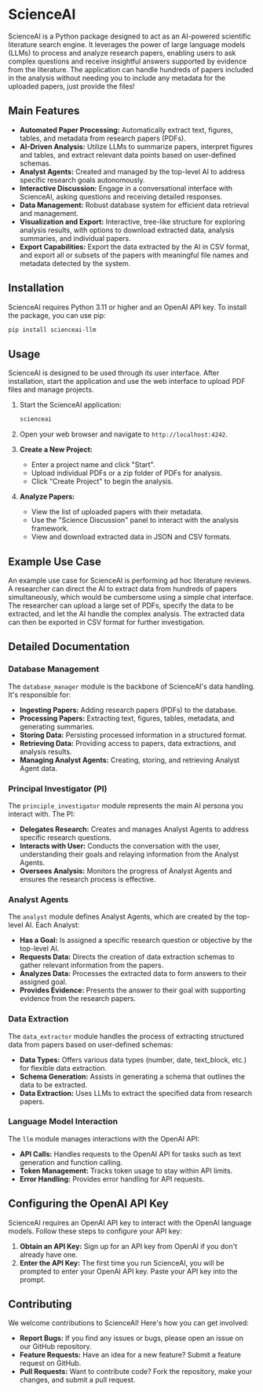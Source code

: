 ScienceAI
=========

ScienceAI is a Python package designed to act as an AI-powered scientific literature search engine. It leverages the power of large language models (LLMs) to process and analyze research papers, enabling users to ask complex questions and receive insightful answers supported by evidence from the literature. The application can handle hundreds of papers included in the analysis without needing you to include any metadata for the uploaded papers, just provide the files!

Main Features
-------------

*   **Automated Paper Processing:** Automatically extract text, figures, tables, and metadata from research papers (PDFs).
*   **AI-Driven Analysis:** Utilize LLMs to summarize papers, interpret figures and tables, and extract relevant data points based on user-defined schemas.
*   **Analyst Agents:** Created and managed by the top-level AI to address specific research goals autonomously.
*   **Interactive Discussion:** Engage in a conversational interface with ScienceAI, asking questions and receiving detailed responses.
*   **Data Management:** Robust database system for efficient data retrieval and management.
*   **Visualization and Export:** Interactive, tree-like structure for exploring analysis results, with options to download extracted data, analysis summaries, and individual papers.
*   **Export Capabilities:** Export the data extracted by the AI in CSV format, and export all or subsets of the papers with meaningful file names and metadata detected by the system.

Installation
------------

ScienceAI requires Python 3.11 or higher and an OpenAI API key. To install the package, you can use pip:

```bash
pip install scienceai-llm
```

Usage
-----

ScienceAI is designed to be used through its user interface. After installation, start the application and use the web interface to upload PDF files and manage projects.

1.  Start the ScienceAI application:
    
    ```bash
    scienceai
    ```
    
2.  Open your web browser and navigate to `http://localhost:4242`.
    
3.  **Create a New Project:**
    
    *   Enter a project name and click "Start".
    *   Upload individual PDFs or a zip folder of PDFs for analysis.
    *   Click "Create Project" to begin the analysis.
4.  **Analyze Papers:**
    
    *   View the list of uploaded papers with their metadata.
    *   Use the "Science Discussion" panel to interact with the analysis framework.
    *   View and download extracted data in JSON and CSV formats.

Example Use Case
----------------

An example use case for ScienceAI is performing ad hoc literature reviews. A researcher can direct the AI to extract data from hundreds of papers simultaneously, which would be cumbersome using a simple chat interface. The researcher can upload a large set of PDFs, specify the data to be extracted, and let the AI handle the complex analysis. The extracted data can then be exported in CSV format for further investigation.

Detailed Documentation
----------------------

### Database Management

The `database_manager` module is the backbone of ScienceAI's data handling. It's responsible for:

*   **Ingesting Papers:** Adding research papers (PDFs) to the database.
*   **Processing Papers:** Extracting text, figures, tables, metadata, and generating summaries.
*   **Storing Data:** Persisting processed information in a structured format.
*   **Retrieving Data:** Providing access to papers, data extractions, and analysis results.
*   **Managing Analyst Agents:** Creating, storing, and retrieving Analyst Agent data.

### Principal Investigator (PI)

The `principle_investigator` module represents the main AI persona you interact with. The PI:

*   **Delegates Research:** Creates and manages Analyst Agents to address specific research questions.
*   **Interacts with User:** Conducts the conversation with the user, understanding their goals and relaying information from the Analyst Agents.
*   **Oversees Analysis:** Monitors the progress of Analyst Agents and ensures the research process is effective.

### Analyst Agents

The `analyst` module defines Analyst Agents, which are created by the top-level AI. Each Analyst:

*   **Has a Goal:** Is assigned a specific research question or objective by the top-level AI.
*   **Requests Data:** Directs the creation of data extraction schemas to gather relevant information from the papers.
*   **Analyzes Data:** Processes the extracted data to form answers to their assigned goal.
*   **Provides Evidence:** Presents the answer to their goal with supporting evidence from the research papers.

### Data Extraction

The `data_extractor` module handles the process of extracting structured data from papers based on user-defined schemas:

*   **Data Types:** Offers various data types (number, date, text\_block, etc.) for flexible data extraction.
*   **Schema Generation:** Assists in generating a schema that outlines the data to be extracted.
*   **Data Extraction:** Uses LLMs to extract the specified data from research papers.

### Language Model Interaction

The `llm` module manages interactions with the OpenAI API:

*   **API Calls:** Handles requests to the OpenAI API for tasks such as text generation and function calling.
*   **Token Management:** Tracks token usage to stay within API limits.
*   **Error Handling:** Provides error handling for API requests.

Configuring the OpenAI API Key
------------------------------

ScienceAI requires an OpenAI API key to interact with the OpenAI language models. Follow these steps to configure your API key:

1.  **Obtain an API Key:** Sign up for an API key from OpenAI if you don't already have one.
2.  **Enter the API Key:** The first time you run ScienceAI, you will be prompted to enter your OpenAI API key. Paste your API key into the prompt.

Contributing
------------

We welcome contributions to ScienceAI! Here's how you can get involved:

*   **Report Bugs:** If you find any issues or bugs, please open an issue on our GitHub repository.
*   **Feature Requests:** Have an idea for a new feature? Submit a feature request on GitHub.
*   **Pull Requests:** Want to contribute code? Fork the repository, make your changes, and submit a pull request.
